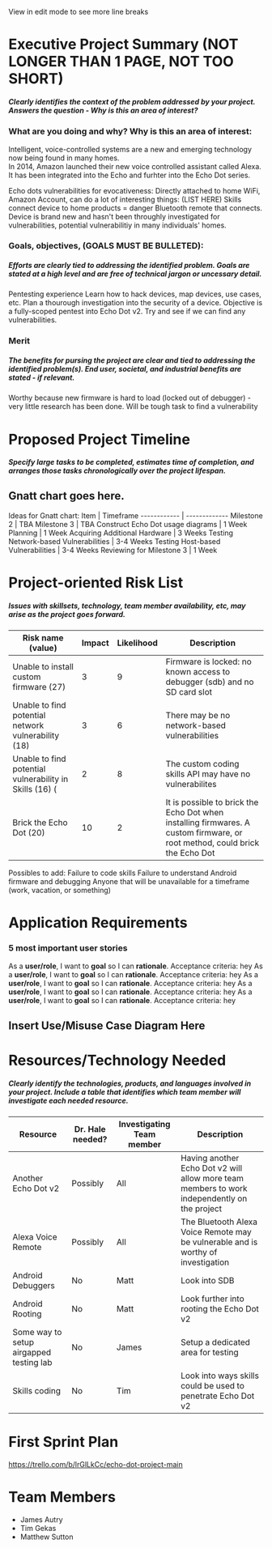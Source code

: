 View in edit mode to see more line breaks

# Executive Project Summary (NOT LONGER THAN 1 PAGE, NOT TOO SHORT)
##### Clearly identifies the context of the problem addressed by your project. Answers the question - Why is this an area of interest?
### What are you doing and why? Why is this an area of interest:
Intelligent, voice-controlled systems are a new and emerging technology now being found in many homes.  
In 2014, Amazon launched their new voice controlled assistant called Alexa.  It has been integrated into the Echo and furhter into the Echo Dot series.

Echo dots vulnerabilities for evocativeness:
Directly attached to home WiFi, Amazon Account, can do a lot of interesting things: (LIST HERE)
Skills connect device to home products = danger
Bluetooth remote that connects.
Device is brand new and hasn't been throughly investigated for vulnerabilities, potential vulnerabilitiy in many individuals' homes.

### Goals, objectives, (GOALS MUST BE BULLETED):
##### Efforts are clearly tied to addressing the identified problem. Goals are stated at a high level and are free of technical jargon or uncessary detail.
Pentesting experience
Learn how to hack devices, map devices, use cases, etc.
Plan a thourough investigation into the security of a device.
Objective is a fully-scoped pentest into Echo Dot v2.  Try and see if we can find any vulnerabilities.

### Merit
##### The benefits for pursing the project are clear and tied to addressing the identified problem(s). End user, societal, and industrial benefits are stated - if relevant.
Worthy because new firmware is hard to load (locked out of debugger) - very little research has been done.  Will be tough task to find a vulnerability

# Proposed Project Timeline
##### Specify large tasks to be completed, estimates time of completion, and arranges those tasks chronologically over the project lifespan.
## ****Gnatt chart goes here.****

Ideas for Gnatt chart:
Item | Timeframe
------------ | -------------
Milestone 2 | TBA
Milestone 3 | TBA
Construct Echo Dot usage diagrams | 1 Week
Planning | 1 Week
Acquiring Additional Hardware | 3 Weeks
Testing Network-based Vulnerabilities | 3-4 Weeks
Testing Host-based Vulnerabilities | 3-4 Weeks
Reviewing for Milestone 3 | 1 Week

# Project-oriented Risk List
##### Issues with skillsets, technology, team member availability, etc, may arise as the project goes forward.

|Risk name (value)  | Impact     | Likelihood | Description |
|-------------------|------------|------------|-------------|
|Unable to install custom firmware (27) | 3 | 9 | Firmware is locked: no known access to debugger (sdb) and no SD card slot  |
|Unable to find potential network vulnerability (18) | 3 | 6 | There may be no network-based vulnerabilities | 
|Unable to find potential vulnerability in Skills (16) ( | 2 | 8 | The custom coding skills API may have no vulnerabilites |
|Brick the Echo Dot  (20) | 10 | 2 | It is possible to brick the Echo Dot when installing firmwares.  A custom firmware, or root method, could brick the Echo Dot |

Possibles to add:
Failure to code skills
Failure to understand Android firmware and debugging
Anyone that will be unavailable for a timeframe (work, vacation, or something)

# Application Requirements
### 5 most important user stories
As a **user/role**, I want to **goal** so I can **rationale**. 
Acceptance criteria: hey
As a **user/role**, I want to **goal** so I can **rationale**. 
Acceptance criteria: hey
As a **user/role**, I want to **goal** so I can **rationale**. 
Acceptance criteria: hey
As a **user/role**, I want to **goal** so I can **rationale**. 
Acceptance criteria: hey
As a **user/role**, I want to **goal** so I can **rationale**. 
Acceptance criteria: hey

## ****Insert Use/Misuse Case Diagram Here****

# Resources/Technology Needed
##### Clearly identify the technologies, products, and languages involved in your project. Include a table that identifies which team member will investigate each needed resource. 
|Resource  | Dr. Hale needed? | Investigating Team member | Description |
|-------------------|---------|---------------------------|-------------|
|Another Echo Dot v2| Possibly | All | Having another Echo Dot v2 will allow more team members to work independently on the project  |
|Alexa Voice Remote| Possibly | All | The Bluetooth Alexa Voice Remote may be vulnerable and is worthy of investigation  |
|Android Debuggers| No | Matt | Look into SDB |
|Android Rooting| No | Matt | Look further into rooting the Echo Dot v2|
|Some way to setup airgapped testing lab| No | James | Setup a dedicated area for testing |
|Skills coding | No | Tim | Look into ways skills could be used to penetrate Echo Dot v2 |

# First Sprint Plan
https://trello.com/b/lrGlLkCc/echo-dot-project-main

# Team Members
* James Autry
* Tim Gekas
* Matthew Sutton
